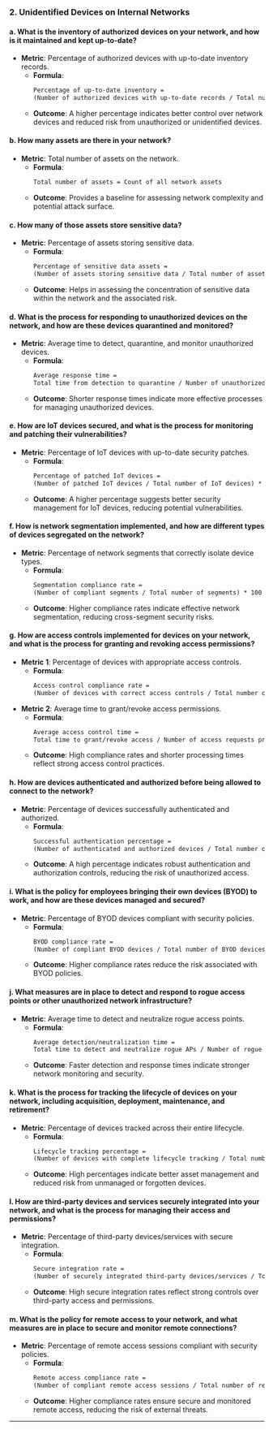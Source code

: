 ### 2. **Unidentified Devices on Internal Networks**

#### **a. What is the inventory of authorized devices on your network, and how is it maintained and kept up-to-date?**
- **Metric**: Percentage of authorized devices with up-to-date inventory records.
  - **Formula**: 
    ```markdown
    Percentage of up-to-date inventory = 
    (Number of authorized devices with up-to-date records / Total number of authorized devices) * 100
    ```
  - **Outcome**: A higher percentage indicates better control over network devices and reduced risk from unauthorized or unidentified devices.

#### **b. How many assets are there in your network?**
- **Metric**: Total number of assets on the network.
  - **Formula**: 
    ```markdown
    Total number of assets = Count of all network assets
    ```
  - **Outcome**: Provides a baseline for assessing network complexity and potential attack surface.

#### **c. How many of those assets store sensitive data?**
- **Metric**: Percentage of assets storing sensitive data.
  - **Formula**: 
    ```markdown
    Percentage of sensitive data assets = 
    (Number of assets storing sensitive data / Total number of assets) * 100
    ```
  - **Outcome**: Helps in assessing the concentration of sensitive data within the network and the associated risk.

#### **d. What is the process for responding to unauthorized devices on the network, and how are these devices quarantined and monitored?**
- **Metric**: Average time to detect, quarantine, and monitor unauthorized devices.
  - **Formula**: 
    ```markdown
    Average response time = 
    Total time from detection to quarantine / Number of unauthorized devices detected
    ```
  - **Outcome**: Shorter response times indicate more effective processes for managing unauthorized devices.

#### **e. How are IoT devices secured, and what is the process for monitoring and patching their vulnerabilities?**
- **Metric**: Percentage of IoT devices with up-to-date security patches.
  - **Formula**: 
    ```markdown
    Percentage of patched IoT devices = 
    (Number of patched IoT devices / Total number of IoT devices) * 100
    ```
  - **Outcome**: A higher percentage suggests better security management for IoT devices, reducing potential vulnerabilities.

#### **f. How is network segmentation implemented, and how are different types of devices segregated on the network?**
- **Metric**: Percentage of network segments that correctly isolate device types.
  - **Formula**: 
    ```markdown
    Segmentation compliance rate = 
    (Number of compliant segments / Total number of segments) * 100
    ```
  - **Outcome**: Higher compliance rates indicate effective network segmentation, reducing cross-segment security risks.

#### **g. How are access controls implemented for devices on your network, and what is the process for granting and revoking access permissions?**
- **Metric 1**: Percentage of devices with appropriate access controls.
  - **Formula**: 
    ```markdown
    Access control compliance rate = 
    (Number of devices with correct access controls / Total number of devices) * 100
    ```
- **Metric 2**: Average time to grant/revoke access permissions.
  - **Formula**: 
    ```markdown
    Average access control time = 
    Total time to grant/revoke access / Number of access requests processed
    ```
  - **Outcome**: High compliance rates and shorter processing times reflect strong access control practices.

#### **h. How are devices authenticated and authorized before being allowed to connect to the network?**
- **Metric**: Percentage of devices successfully authenticated and authorized.
  - **Formula**: 
    ```markdown
    Successful authentication percentage = 
    (Number of authenticated and authorized devices / Total number of devices attempting to connect) * 100
    ```
  - **Outcome**: A high percentage indicates robust authentication and authorization controls, reducing the risk of unauthorized access.

#### **i. What is the policy for employees bringing their own devices (BYOD) to work, and how are these devices managed and secured?**
- **Metric**: Percentage of BYOD devices compliant with security policies.
  - **Formula**: 
    ```markdown
    BYOD compliance rate = 
    (Number of compliant BYOD devices / Total number of BYOD devices) * 100
    ```
  - **Outcome**: Higher compliance rates reduce the risk associated with BYOD policies.

#### **j. What measures are in place to detect and respond to rogue access points or other unauthorized network infrastructure?**
- **Metric**: Average time to detect and neutralize rogue access points.
  - **Formula**: 
    ```markdown
    Average detection/neutralization time = 
    Total time to detect and neutralize rogue APs / Number of rogue APs detected
    ```
  - **Outcome**: Faster detection and response times indicate stronger network monitoring and security.

#### **k. What is the process for tracking the lifecycle of devices on your network, including acquisition, deployment, maintenance, and retirement?**
- **Metric**: Percentage of devices tracked across their entire lifecycle.
  - **Formula**: 
    ```markdown
    Lifecycle tracking percentage = 
    (Number of devices with complete lifecycle tracking / Total number of devices) * 100
    ```
  - **Outcome**: High percentages indicate better asset management and reduced risk from unmanaged or forgotten devices.

#### **l. How are third-party devices and services securely integrated into your network, and what is the process for managing their access and permissions?**
- **Metric**: Percentage of third-party devices/services with secure integration.
  - **Formula**: 
    ```markdown
    Secure integration rate = 
    (Number of securely integrated third-party devices/services / Total number of third-party devices/services) * 100
    ```
  - **Outcome**: High secure integration rates reflect strong controls over third-party access and permissions.

#### **m. What is the policy for remote access to your network, and what measures are in place to secure and monitor remote connections?**
- **Metric**: Percentage of remote access sessions compliant with security policies.
  - **Formula**: 
    ```markdown
    Remote access compliance rate = 
    (Number of compliant remote access sessions / Total number of remote access sessions) * 100
    ```
  - **Outcome**: Higher compliance rates ensure secure and monitored remote access, reducing the risk of external threats.

---
